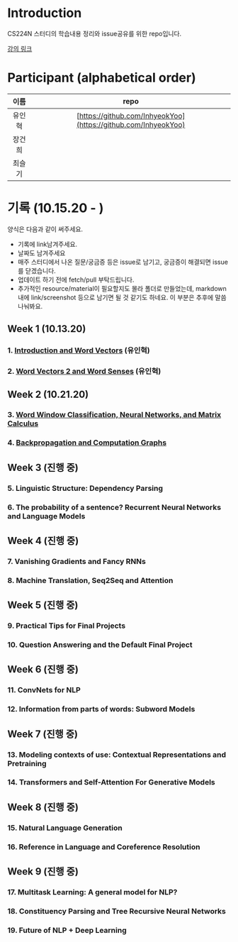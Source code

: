 # Introduction

CS224N 스터디의 학습내용 정리와 issue공유를 위한 repo입니다. 

[강의 링크](https://web.stanford.edu/class/archive/cs/cs224n/cs224n.1194/)

# Participant (alphabetical order)

| 이름 | repo |
| :---: | :---: |
|유인혁|[https://github.com/InhyeokYoo](https://github.com/InhyeokYoo) |
|장건희| |
|최슬기| |




# 기록 (10.15.20 - )

양식은 다음과 같이 써주세요.
- 기록에 link남겨주세요.
- 날짜도 남겨주세요
- 매주 스터디에서 나온 질문/궁금증 등은 issue로 남기고, 궁금증이 해결되면 issue를 닫겠습니다.
- 업데이트 하기 전에 fetch/pull 부탁드립니다.
- 추가적인 resource/material이 필요할지도 몰라 폴더로 만들었는데, markdown 내에 link/screenshot 등으로 남기면 될 것 같기도 하네요. 이 부분은 추후에 말씀나눠봐요.

## Week 1 (10.13.20)

### 1. [Introduction and Word Vectors](/week1) (유인혁)

### 2. [Word Vectors 2 and Word Senses](/week1) (유인혁)


## Week 2 (10.21.20)

### 3. [Word Window Classification, Neural Networks, and Matrix Calculus](/week2)

### 4. [Backpropagation and Computation Graphs](/week2)

## Week 3 (진행 중)

### 5. Linguistic Structure: Dependency Parsing

### 6. The probability of a sentence? Recurrent Neural Networks and Language Models

## Week 4 (진행 중)

### 7. Vanishing Gradients and Fancy RNNs

### 8. Machine Translation, Seq2Seq and Attention

## Week 5 (진행 중)

### 9. Practical Tips for Final Projects 

### 10. Question Answering and the Default Final Project

## Week 6 (진행 중)

### 11. ConvNets for NLP 

### 12. Information from parts of words: Subword Models

## Week 7 (진행 중)

### 13. Modeling contexts of use: Contextual Representations and Pretraining 

### 14. Transformers and Self-Attention For Generative Models

## Week 8 (진행 중)

### 15. Natural Language Generation 

### 16. Reference in Language and Coreference Resolution

## Week 9 (진행 중)

### 17. Multitask Learning: A general model for NLP?

### 18. Constituency Parsing and Tree Recursive Neural Networks 

### 19. Future of NLP + Deep Learning 


